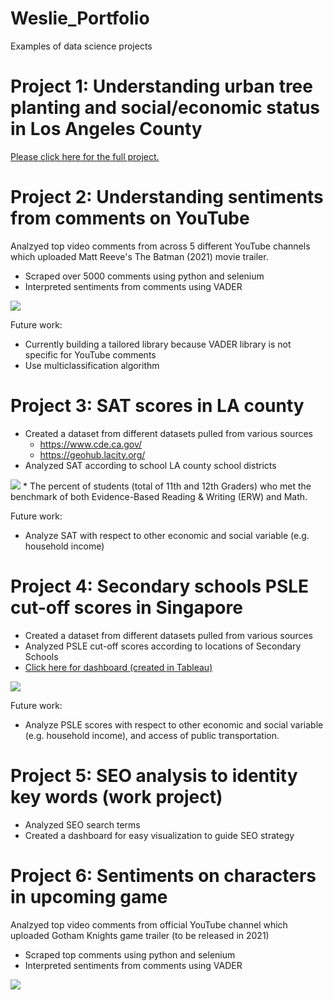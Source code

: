 # Weslie_Portfolio
Examples of data science projects

# Project 1: Understanding urban tree planting and social/economic status in Los Angeles County
[Please click here for the full project.](https://github.com/weskhoo/LA-urban-trees/blob/main/README.md)

# Project 2: Understanding sentiments from comments on YouTube
Analzyed top video comments from across 5 different YouTube channels which uploaded Matt Reeve's The Batman (2021) movie trailer.
* Scraped over 5000 comments using python and selenium
* Interpreted sentiments from comments using VADER

<img src="https://user-images.githubusercontent.com/70302224/92273073-937ee880-ee9f-11ea-9346-645ed13ecd53.png">

Future work:
* Currently building a tailored library because VADER library is not specific for YouTube comments
* Use multiclassification algorithm

# Project 3: SAT scores in LA county
* Created a dataset from different datasets pulled from various sources
  * https://www.cde.ca.gov/
  * https://geohub.lacity.org/
* Analyzed SAT according to school LA county school districts

<img src="https://user-images.githubusercontent.com/70302224/92287975-2def2400-eec0-11ea-88b4-ee9bade99ca8.png">
* The percent of students (total of 11th and 12th Graders) who met the benchmark of both Evidence-Based Reading & Writing (ERW) and Math.

Future work:
* Analyze SAT with respect to other economic and social variable (e.g. household income)

# Project 4: Secondary schools PSLE cut-off scores in Singapore
* Created a dataset from different datasets pulled from various sources
* Analyzed PSLE cut-off scores according to locations of Secondary Schools
* [Click here for dashboard (created in Tableau)](https://public.tableau.com/profile/weslie.khoo#!/vizhome/2022PSLE/Sheet1)

<img src="https://user-images.githubusercontent.com/70302224/92318927-dc31c100-efc7-11ea-8d58-ea6c26a7028e.png">

Future work:
* Analyze PSLE scores with respect to other economic and social variable (e.g. household income), and access of public transportation.

# Project 5: SEO analysis to identity key words (work project)
* Analyzed SEO search terms 
* Created a dashboard for easy visualization to guide SEO strategy

# Project 6: Sentiments on characters in upcoming game
Analzyed top video comments from official YouTube channel which uploaded Gotham Knights game trailer (to be released in 2021)
* Scraped top comments using python and selenium
* Interpreted sentiments from comments using VADER

<img src="https://user-images.githubusercontent.com/70302224/92352951-15cffe00-f094-11ea-9e25-a1846c2548ca.png">
